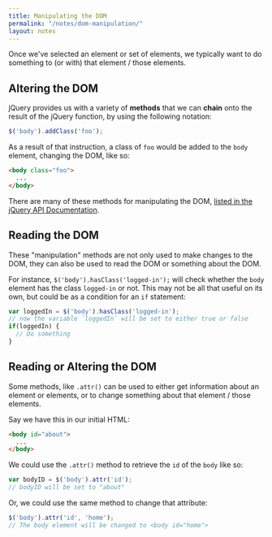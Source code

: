 ```yaml
---
title: Manipulating the DOM
permalink: "/notes/dom-manipulation/"
layout: notes
---
```


Once we've selected an element or set of elements, we typically want to do something to (or with) that element / those elements.


Altering the DOM
----------------

jQuery provides us with a variety of **methods** that we can **chain** onto the result of the jQuery function, by using the following notation:

```js
$('body').addClass('foo');
```

As a result of that instruction, a class of `foo` would be added to the `body` element, changing the DOM, like so:

```html
<body class="foo">
  ...
</body>
```

There are many of these methods for manipulating the DOM, [listed in the jQuery API Documentation](http://api.jquery.com/category/manipulation/).


Reading the DOM
---------------

These "manipulation" methods are not only used to make changes to the DOM, they can also be used to read the DOM or something about the DOM.

For instance, `$('body').hasClass('logged-in');` will check whether the `body` element has the class `logged-in` or not. This may not be all that useful on its own, but could be as a condition for an `if` statement:

```js
var loggedIn = $('body').hasClass('logged-in');
// now the variable `loggedIn` will be set to either true or false
if(loggedIn) {
  // Do something
}
```


Reading or Altering the DOM
---------------------------

Some methods, like `.attr()` can be used to either get information about an element or elements, or to change something about that element / those elements.

Say we have this in our initial HTML:

```html
<body id="about">
  ...
</body>
```

We could use the `.attr()` method to retrieve the `id` of the `body` like so:

```js
var bodyID = $('body').attr('id');
// bodyID will be set to "about"
```

Or, we could use the same method to change that attribute:

```js
$('body').attr('id', 'home');
// The body element will be changed to <body id="home">
```

